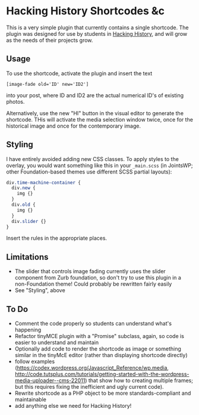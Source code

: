 # Hacking History Shortcodes &c

This is a very simple plugin that currently contains a single shortcode. The plugin was designed for use by students in [Hacking History](http://www.hackinghistory.ca), and will grow as the needs of their projects grow.

## Usage

To use the shortcode, activate the plugin and insert the text

    [image-fade old='ID' new='ID2']

into your post, where ID and ID2 are the actual numerical ID's of existing photos.

Alternatively, use the new "HI" button in the visual editor to generate the shortcode. THis will activate the media selection window twice, once for the historical image and once for the contemporary image.  

## Styling
I have entirely avoided adding new CSS classes. To apply styles to the overlay, you would want something like this in your `_main.scss` (in JointsWP; other Foundation-based themes use different SCSS partial layouts):

``` scss
div.time-machine-container {
  div.new {
    img {}
  }
  div.old {
    img {} 
  }
  div.slider {}
}
```
Insert the rules in the appropriate places. 

## Limitations

- The slider that controls image fading currently uses the slider component from Zurb foundation, so don't try to use this plugin in a non-Foundation theme! Could probably be rewritten fairly easily
- See "Styling", above

## To Do

- Comment the code properly so students can understand what's happening
- Refactor tinyMCE plugin with a "Promise" subclass, again, so code is easier to understand and maintain
- Optionally add code to render the shortcode as image or something similar in the tinyMcE editor (rather than displaying shortcode directly)
- follow examples (https://codex.wordpress.org/Javascript_Reference/wp.media, http://code.tutsplus.com/tutorials/getting-started-with-the-wordpress-media-uploader--cms-22011) that show how to creating multiple frames; but this requires fixing the inefficient and ugly current code). 
- Rewrite shortcode as a PHP object to be more standards-compliant and maintainable
- add anything else we need for Hacking History!
